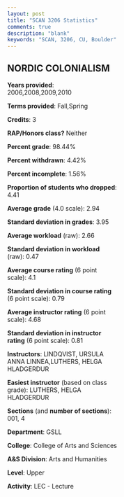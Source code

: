 ```yaml
---
layout: post
title: "SCAN 3206 Statistics"
comments: true
description: "blank"
keywords: "SCAN, 3206, CU, Boulder"
--- 
```

<head>
<script src="https://ajax.googleapis.com/ajax/libs/jquery/2.1.3/jquery.min.js"></script>
<script src="https://dl.dropboxusercontent.com/s/pc42nxpaw1ea4o9/highcharts.js?dl=0"></script>
<!-- <script src="../assets/js/highcharts.js"></script> -->
<style type="text/css">@font-face {
	font-family: "Bebas Neue";
	src: url(https://www.filehosting.org/file/details/544349/BebasNeue%20Regular.otf) format("opentype");
	}
	h1.Bebas { 
		font-family: "Bebas Neue", Verdana, Tahoma;
	}
</style>
</head>
<body>
	<div id="container" style="float: right; width: 45%; height: 88%; margin-left: 2.5%; margin-right: 2.5%;"></div>
	<script language="JavaScript">
		$(document).ready(function() {
		var chart = {type: 'column'};
		var title = {text: 'Grade Distribution'};
		var xAxis = {categories: ['A','B','C','D','F'],crosshair: true};
		var yAxis = {min: 0,title: {text: 'Percentage'}};
		var tooltip = {headerFormat: '<center><b><span style="font-size:20px">{point.key}</span></b></center>',
		               pointFormat: '<td style="padding:0"><b>{point.y:.1f}%</b></td>',
		               footerFormat: '</table>',shared: true,useHTML: true};
		var plotOptions = {column: {pointPadding: 0.0,borderWidth: 0}};  
		var credits = {enabled: false};var series= [{name: 'Percent',data: [27.34,47.66,17.97,3.91,3.13,]}];
		var json = {};
		json.chart = chart;
		json.title = title;
		json.tooltip = tooltip;
		json.xAxis = xAxis;
		json.yAxis = yAxis;  
		json.series = series;
		json.plotOptions = plotOptions;  
		json.credits = credits;
		$('#container').highcharts(json);
	});
	</script>
</body>
			   
## NORDIC COLONIALISM

**Years provided**: 2006,2008,2009,2010

**Terms provided**: Fall,Spring

**Credits**: 3

**RAP/Honors class?** Neither

**Percent grade**: 98.44%

**Percent withdrawn**: 4.42%

**Percent incomplete**: 1.56%

**Proportion of students who dropped**: 4.41

**Average grade** (4.0 scale): 2.94

**Standard deviation in grades**: 3.95

**Average workload** (raw): 2.66

**Standard deviation in workload** (raw): 0.47

**Average course rating** (6 point scale): 4.1

**Standard deviation in course rating** (6 point scale): 0.79

**Average instructor rating** (6 point scale): 4.68

**Standard deviation in instructor rating** (6 point scale): 0.81

**Instructors**: LINDQVIST, URSULA ANNA LINNEA,LUTHERS, HELGA HLADGERDUR

**Easiest instructor** (based on class grade): LUTHERS, HELGA HLADGERDUR

**Sections** (and **number of sections**): 001, 4

**Department**: GSLL

**College**: College of Arts and Sciences

**A&S Division**: Arts and Humanities

**Level**: Upper

**Activity**: LEC - Lecture